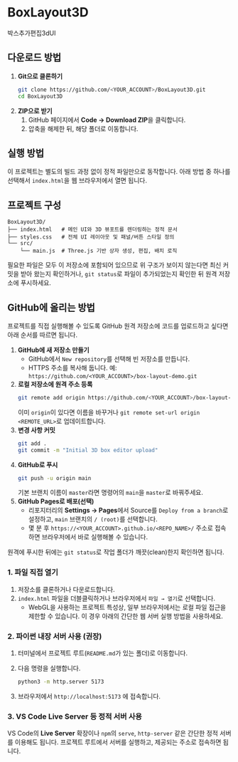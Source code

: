 # BoxLayout3D
박스추가편집3dUI

## 다운로드 방법

1. **Git으로 클론하기**
   ```bash
   git clone https://github.com/<YOUR_ACCOUNT>/BoxLayout3D.git
   cd BoxLayout3D
   ```
2. **ZIP으로 받기**
   1. GitHub 페이지에서 **Code → Download ZIP**을 클릭합니다.
   2. 압축을 해제한 뒤, 해당 폴더로 이동합니다.

## 실행 방법

이 프로젝트는 별도의 빌드 과정 없이 정적 파일만으로 동작합니다. 아래 방법 중 하나를 선택해서 `index.html`을 웹 브라우저에서 열면 됩니다.

## 프로젝트 구성

```
BoxLayout3D/
├── index.html   # 메인 UI와 3D 뷰포트를 렌더링하는 정적 문서
├── styles.css   # 전체 UI 레이아웃 및 패널/버튼 스타일 정의
└── src/
    └── main.js  # Three.js 기반 상자 생성, 편집, 배치 로직
```

필요한 파일은 모두 이 저장소에 포함되어 있으므로 위 구조가 보이지 않는다면 최신 커밋을 받아 왔는지 확인하거나, `git status`로 파일이 추가되었는지 확인한 뒤 원격 저장소에 푸시하세요.

## GitHub에 올리는 방법

프로젝트를 직접 실행해볼 수 있도록 GitHub 원격 저장소에 코드를 업로드하고 싶다면 아래 순서를 따르면 됩니다.

1. **GitHub에 새 저장소 만들기**
   - GitHub에서 `New repository`를 선택해 빈 저장소를 만듭니다.
   - HTTPS 주소를 복사해 둡니다. 예: `https://github.com/<YOUR_ACCOUNT>/box-layout-demo.git`
2. **로컬 저장소에 원격 주소 등록**
   ```bash
   git remote add origin https://github.com/<YOUR_ACCOUNT>/box-layout-demo.git
   ```
   이미 `origin`이 있다면 이름을 바꾸거나 `git remote set-url origin <REMOTE_URL>`로 업데이트합니다.
3. **변경 사항 커밋**
   ```bash
   git add .
   git commit -m "Initial 3D box editor upload"
   ```
4. **GitHub로 푸시**
   ```bash
   git push -u origin main
   ```
   기본 브랜치 이름이 `master`라면 명령어의 `main`을 `master`로 바꿔주세요.
5. **GitHub Pages로 배포(선택)**
   - 리포지터리의 **Settings → Pages**에서 Source를 `Deploy from a branch`로 설정하고, `main` 브랜치의 `/ (root)`를 선택합니다.
   - 몇 분 후 `https://<YOUR_ACCOUNT>.github.io/<REPO_NAME>/` 주소로 접속하면 브라우저에서 바로 실행해볼 수 있습니다.

원격에 푸시한 뒤에는 `git status`로 작업 폴더가 깨끗(clean)한지 확인하면 됩니다.

### 1. 파일 직접 열기

1. 저장소를 클론하거나 다운로드합니다.
2. `index.html` 파일을 더블클릭하거나 브라우저에서 `파일 → 열기`로 선택합니다.
   - WebGL을 사용하는 프로젝트 특성상, 일부 브라우저에서는 로컬 파일 접근을 제한할 수 있습니다. 이 경우 아래의 간단한 웹 서버 실행 방법을 사용하세요.

### 2. 파이썬 내장 서버 사용 (권장)

1. 터미널에서 프로젝트 루트(`README.md`가 있는 폴더)로 이동합니다.
2. 다음 명령을 실행합니다.

   ```bash
   python3 -m http.server 5173
   ```

3. 브라우저에서 `http://localhost:5173` 에 접속합니다.

### 3. VS Code Live Server 등 정적 서버 사용

VS Code의 **Live Server** 확장이나 `npm`의 `serve`, `http-server` 같은 간단한 정적 서버를 이용해도 됩니다. 프로젝트 루트에서 서버를 실행하고, 제공되는 주소로 접속하면 됩니다.
